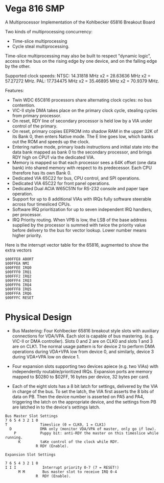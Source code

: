 # Vega 816 SMP
A Multiprocessor Implementation of the Kohlbecker 65816 Breakout Board

Two kinds of multiprocessing concurrency:
* Time-slice multiprocessing
* Cycle steal multiprocessing.

Time-slice multiprocessing may also be built to respect "dynamic logic", access to the bus on the rising edge by one device, and on the falling edge by the other.

Supported clock speeds:
NTSC: 14.31818 MHz x2 = 28.63636 MHz x2 = 57.27272 MHz.
PAL: 17.734475 MHz x2 = 35.46895 MHz x2 = 70.9379 MHz.

Features:
* Twin WDC 65C816 processors share alternating clock cycles: no bus contention.
* VIC-II style DMA takes place on the primary clock cycle, stealing cycles from primary processor.
* On reset, RDY line of secondary processor is held low by a VIA under control of the primary.
* On reset, primary copies EEPROM into shadow RAM in the upper 32K of its Bank 0, then enters Native mode. The E line goes low, which banks out the ROM and speeds up the clock.
* Entering native mode, primary loads instructions and initial state into the data bank mapped as bank 0 to the secondary processor, and brings RDY high on CPU1 via the dedicated VIA.
* Memory is mapped so that each processor sees a 64K offset (one data bank) into shared memory with respect to its predecessor. Each CPU therefore has its own Bank 0.
* Dedicated VIA 65C22 for bus, CPU control, and SPI operations.
* Dedicated VIA 65C22 for front panel operations.
* Dedicated Dual ACIA W65C51N for RS-232 console and paper tape operation.
* Support for up to 8 additional VIAs with IRQs fully software steerable across four timesliced CPUs.
* Software IRQ prioritization for up to seven independent IRQ handlers, per processor.
* IRQ Priority routing. When VPB is low, the LSB of the base address supplied by the processor is summed with twice the priority value before delivery to the bus for vector lookup. Lower number means higher priority.

Here is the interrupt vector table for the 65816, augmented to show the
extra vectors
```
$00FFE8 ABORT 
$00FFEA NMI 
$00FFEE IRQ0 
$00FFF0 IRQ1 
$00FFF2 IRQ2 
$00FFF4 IRQ3 
$00FFF6 IRQ4 
$00FFF8 IRQ5 
$00FFFA IRQ6 
$00FFFC RESET 
```

# Physical Design
* Bus Mastering: Four Kohlbecker 65816 breakout style slots with auxiliary connections for VDA/VPA. Each slot is capable of bus mastering. (e.g. VIC-II or DMA controller). Slots 0 and 2 are on CLK0 and slots 1 and 3 are on CLK1. The normal usage pattern is for device 2 to perform DMA operations during VDA+VPA low from device 0, and similarly, device 3 during VDA+VPA low on device 1.

* Four expansion slots supporting two devices apiece (e.g. two VIAs) with independently routable/prioritized IRQs. Expansion ports are memory mapped to $0280 to $02FF, 16 bytes per device, 32 bytes per card.

* Each of the eight slots has a 8 bit latch for settings, delivered by the VIA in charge of the bus. To set the latch, the VIA first asserts the 8 bits of data on PB. Then the device number is asserted on PA5 and PA4, triggering the latch on the appropriate device, and the settings from PB are latched in to the device's settings latch.
```
Bus Master Slot Settings
7 6 5 4 3 2 1 0
T               Timeslice (0 = CLK0, 1 = CLK1)
  D             DMA only (monitor VDA/VPA of master, only go if low).
    P           Puppy bit: anti-RDY the master on this timeslice while running.
      K         taKe control of the clock while RDY.
              R RDY (Enable).

Expansion Slot Settings

7 6 5 4 3 2 1 0
I I I            Interrupt priority 0-7 (7 = RESET!)
      M M        Bus master slot to receive IRQ 0-4
              R  RDY (Enable).
      
```
